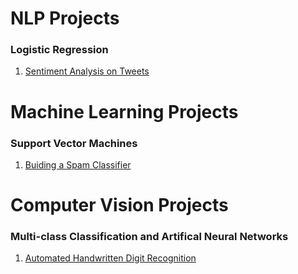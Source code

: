 # NLP Projects
### Logistic Regression
1. [Sentiment Analysis on Tweets](https://github.com/TranquilCreator/sentiment-analysis-of-tweets)

# Machine Learning Projects
### Support Vector Machines
1. [Buiding a Spam Classifier](https://github.com/TranquilCreator/spam-classifier)

  
# Computer Vision Projects
### Multi-class Classification and Artifical Neural Networks
1. [Automated Handwritten Digit Recognition](https://github.com/TranquilCreator/automated-handwritten-digit-recognition)
